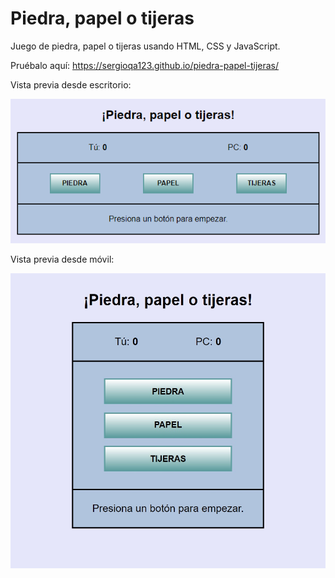 # Piedra, papel o tijeras
Juego de piedra, papel o tijeras usando HTML, CSS y JavaScript.  

Pruébalo aquí: https://sergioqa123.github.io/piedra-papel-tijeras/
  
Vista previa desde escritorio:  
  
<img src="./img/ppot.png" alt="vista previa desktop">

Vista previa desde móvil:

<img src="./img/ppot-mb.jpg" alt="vista previa mobile">
